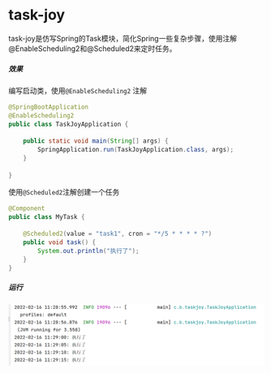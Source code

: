 # task-joy
task-joy是仿写Spring的Task模块，简化Spring一些复杂步骤，使用注解@EnableScheduling2和@Scheduled2来定时任务。


##### 效果
编写启动类，使用`@EnableScheduling2` 注解
```java
@SpringBootApplication
@EnableScheduling2
public class TaskJoyApplication {

    public static void main(String[] args) {
        SpringApplication.run(TaskJoyApplication.class, args);
    }

}
```

使用`@Scheduled2`注解创建一个任务
```java
@Component
public class MyTask {

    @Scheduled2(value = "task1", cron = "*/5 * * * * ?")
    public void task() {
        System.out.println("执行了");
    }
}
```

##### 运行
![](./img/result.png)
 
